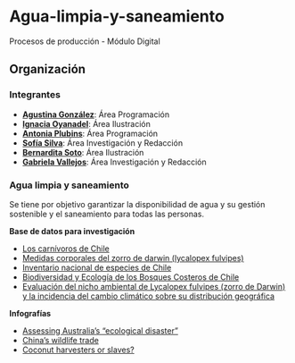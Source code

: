 # Agua-limpia-y-saneamiento
Procesos de producción - Módulo Digital


## Organización

### Integrantes 
* [**Agustina González**](https://github.com/agugopa): Área Programación
* [**Ignacia Oyanadel**](https://github.com/igmapa8op): Área Ilustración
* [**Antonia Plubins**](https://github.com/antoplubins): Área Programación
* [**Sofía Silva**](https://github.com/sasl2001): Área Investigación y Redacción
* [**Bernardita Soto**](https://github.com/bernsv): Área Ilustración
* [**Gabriela Vallejos**](https://github.com/GabiVallejosB): Área Investigación y Redacción

### Agua limpia y saneamiento
Se tiene por objetivo garantizar la disponibilidad de agua y su gestión sostenible y el saneamiento para todas las personas.

**Base de datos para investigación**

* [Los carnívoros de Chile](http://www.florayfauna.cl/muestras%20libros/muestraCarnivoros.pdf)
* [Medidas corporales del zorro de darwin (lycalopex fulvipes)](http://cybertesis.uach.cl/tesis/uach/2015/fvc114m/doc/fvc114m.pdf)
* [Inventario nacional de especies de Chile](http://especies.mma.gob.cl/CNMWeb/Web/WebCiudadana/ficha_indepen.aspx?EspecieId=16&Version=1)
* [Biodiversidad y Ecología de los Bosques Costeros de Chile](http://jaimeejimenez.mallaproducciones.com/wp-content/uploads/2020/09/chapter18.pdf)
* [Evaluación del nicho ambiental de Lycalopex fulvipes (zorro de Darwin) y la incidencia del cambio climático sobre su distribución geográfica](https://www.scielo.cl/scielo.php?script=sci_arttext&pid=S0717-65382018000100065)

**Infografías**
* [Assessing Australia’s “ecological disaster”](https://graphics.reuters.com/AUSTRALIA-BUSHFIRES-WILDLIFE/0100B5672VM/index.html)
* [China’s wildlife trade](https://multimedia.scmp.com/infographics/news/china/article/3064927/wildlife-ban/index.html)
* [Coconut harvesters or slaves?](https://multimedia.scmp.com/infographics/news/world/article/3094954/coconut-harvest/index.html)
